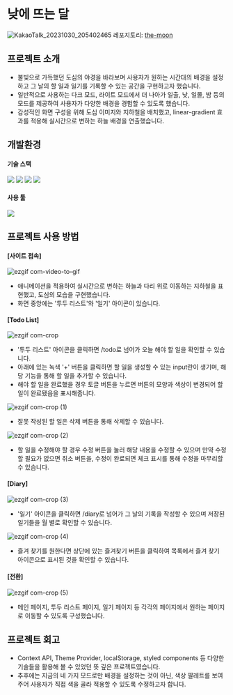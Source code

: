 # 낮에 뜨는 달
![KakaoTalk_20231030_205402465](https://github.com/rhdmswls12/the-moon/assets/71330240/bc53be62-fa29-4c6b-a132-4991da031c99)
레포지토리: <a href="https://github.com/rhdmswls12/the-moon">the-moon</a>

## 프로젝트 소개
* 불빛으로 가득했던 도심의 야경을 바라보며 사용자가 원하는 시간대의 배경을 설정하고 그 날의 할 일과 일기를 기록할 수 있는 공간을 구현하고자 했습니다.
* 일반적으로 사용하는 다크 모드, 라이트 모드에서 더 나아가 일출, 낮, 일몰, 밤 등의 모드를 제공하여 사용자가 다양한 배경을 경험할 수 있도록 했습니다.
* 감성적인 화면 구성을 위해 도심 이미지와 지하철을 배치했고, linear-gradient 효과를 적용해 실시간으로 변하는 하늘 배경을 연출했습니다.

## 개발환경
#### 기술 스택
<div>
  <img src="https://img.shields.io/badge/React-61DAFB?style=flat&logo=react&logoColor=white" />
  <img src="https://img.shields.io/badge/Javascript-F7DF1E?style=flat&logo=javascript&logoColor=white" />
  <img src="https://img.shields.io/badge/styled components-DB7093?style=flat&logo=styled-components&logoColor=white" />
  <img src="https://img.shields.io/badge/HTML5-E34F26?style=flat&logo=HTML5&logoColor=white" />
</div>

#### 사용 툴
<img src="https://img.shields.io/badge/Visual Studio Code-007ACC?style=flat&logo=visualstudiocode&logoColor=white" />


## 프로젝트 사용 방법
#### [사이트 접속]
![ezgif com-video-to-gif](https://github.com/rhdmswls12/the-moon/assets/71330240/eafcc43d-aa5b-49ec-a05e-bf5277e3532f)
* 애니메이션을 적용하여 실시간으로 변하는 하늘과 다리 위로 이동하는 지하철을 표현했고, 도심의 모습을 구현했습니다.
* 화면 중앙에는 '투두 리스트'와 '일기' 아이콘이 있습니다.

#### [Todo List]
![ezgif com-crop](https://github.com/rhdmswls12/the-moon/assets/71330240/c59beb6b-7538-4414-825b-5489e50a8043)

* '투두 리스트' 아이콘을 클릭하면 /todo로 넘어가 오늘 해야 할 일을 확인할 수 있습니다.
* 아래에 있는 녹색 '+' 버튼을 클릭하면 할 일을 생성할 수 있는 input란이 생기며, 해당 기능을 통해 할 일을 추가할 수 있습니다.
* 해야 할 일을 완료했을 경우 토글 버튼을 누르면 버튼의 모양과 색상이 변경되어 할 일이 완료됐음을 표시해줍니다.

![ezgif com-crop (1)](https://github.com/rhdmswls12/the-moon/assets/71330240/fed1d8d7-9046-4242-93f3-9f5eb1398e53)

* 잘못 작성된 할 일은 삭제 버튼을 통해 삭제할 수 있습니다.

![ezgif com-crop (2)](https://github.com/rhdmswls12/the-moon/assets/71330240/d00a1bab-9b6f-4c56-89f9-ec625d94664c)

* 할 일을 수정해야 할 경우 수정 버튼을 눌러 해당 내용을 수정할 수 있으며 만약 수정할 필요가 없으면 취소 버튼을, 수정이 완료되면 체크 표시를 통해 수정을 마무리할 수 있습니다.
  
#### [Diary]
![ezgif com-crop (3)](https://github.com/rhdmswls12/the-moon/assets/71330240/6f4c3ba0-0e7a-4d0b-8c99-26290ac3bb8c)

* '일기' 아이콘을 클릭하면 /diary로 넘어가 그 날의 기록을 작성할 수 있으며 저장된 일기들을 월 별로 확인할 수 있습니다.

![ezgif com-crop (4)](https://github.com/rhdmswls12/the-moon/assets/71330240/9c879cff-fe78-41c2-b33a-8b9cfedc9170)

* 즐겨 찾기를 원한다면 상단에 있는 즐겨찾기 버튼을 클릭하여 목록에서 즐겨 찾기 아이콘으로 표시된 것을 확인할 수 있습니다.

#### [전환]
![ezgif com-crop (5)](https://github.com/rhdmswls12/the-moon/assets/71330240/b3a961a3-ecd2-4851-a980-8e2a0d4c8318)

* 메인 페이지, 투두 리스트 페이지, 일기 페이지 등 각각의 페이지에서 원하는 페이지로 이동할 수 있도록 구성했습니다.

## 프로젝트 회고
* Context API, Theme Provider, localStorage, styled components 등 다양한 기술들을 활용해 볼 수 있었던 뜻 깊은 프로젝트였습니다.
* 추후에는 지금의 네 가지 모드로만 배경을 설정하는 것이 아닌, 색상 팔레트를 보여주어 사용자가 직접 색을 골라 적용할 수 있도록 수정하고자 합니다.